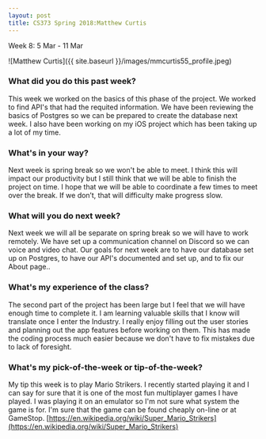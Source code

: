 ```yaml
---
layout: post
title: CS373 Spring 2018:Matthew Curtis
---
```

Week 8: 5 Mar - 11 Mar

![Matthew Curtis]({{ site.baseurl }}/images/mmcurtis55_profile.jpeg)

### What did you do this past week?

This week we worked on the basics of this phase of the project. We worked to find API's that had the requited information. We have been reviewing the basics of Postgres so we can be prepared to create the database next week. I also have been working on my iOS project which has been taking up a lot of my time. 

### What's in your way?

Next week is spring break so we won't be able to meet. I think this will impact our productivity but I still think that we will be able to finish the project on time. I hope that we will be able to coordinate a few times to meet over the break. If we don’t, that will difficulty make progress slow. 

### What will you do next week?

Next week we will all be separate on spring break so we will have to work remotely. We have set up a communication channel on Discord so we can voice and video chat. Our goals for next week are to have our database set up on Postgres, to have our API's documented and set up, and to fix our About page.. 

### What's my experience of the class?

The second part of the project has been large but I feel that we will have enough time to complete it. I am learning valuable skills that I know will translate once I enter the Industry. I really enjoy filling out the user stories and planning out the app features before working on them. This has made the coding process much easier because we don't have to fix mistakes due to lack of foresight. 

### What's my pick-of-the-week or tip-of-the-week?

My tip this week is to play Mario Strikers. I recently started playing it and I can say for sure that it is one of the most fun multiplayer games I have played. I was playing it on an emulator so I'm not sure what system the game is for. I'm sure that the game can be found cheaply on-line or at GameStop. 
[https://en.wikipedia.org/wiki/Super_Mario_Strikers](https://en.wikipedia.org/wiki/Super_Mario_Strikers)
